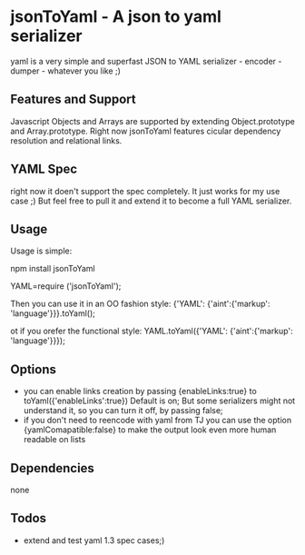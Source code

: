 # jsonToYaml - A json to yaml serializer  #

yaml is a very simple and superfast JSON to YAML serializer - encoder - dumper - whatever you like ;)

## Features and Support ##

Javascript Objects and Arrays are supported by extending Object.prototype and Array.prototype.
Right now jsonToYaml features cicular dependency resolution and relational links.


## YAML Spec ##

right now it doen't support the spec completely. It just works for my use case ;) But feel free to pull it and extend it to become a full YAML serializer.



## Usage ##

Usage is simple:

npm install jsonToYaml

YAML=require ('jsonToYaml');

Then you can use it in an OO fashion style:
{'YAML': {'aint':{'markup': 'language'}}}.toYaml();

ot if you orefer the functional style:
YAML.toYaml({'YAML': {'aint':{'markup': 'language'}}});
 
## Options ##
* you can enable links creation by passing {enableLinks:true} to toYaml({'enableLinks':true})
Default is on; But some serializers might not understand it, so you can turn it off, by passing false;
* if you don't need to reencode with yaml from TJ you can use the option {yamlComapatible:false} to make the output look even more human readable on lists

## Dependencies ##

none

## Todos ##

* extend and test yaml 1.3 spec cases;)